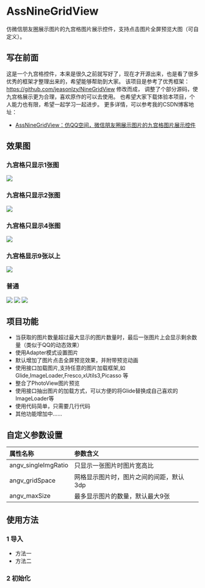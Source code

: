 # AssNineGridView
仿微信朋友圈展示图片的九宫格图片展示控件，支持点击图片全屏预览大图（可自定义）。
## 写在前面
这是一个九宫格控件，本来是很久之前就写好了，现在才开源出来，也是看了很多优秀的框架才整理出来的，希望能够帮助到大家。
该项目是参考了优秀框架：https://github.com/jeasonlzy/NineGridView 修改而成， 调整了个部分源码，使九宫格展示更为合理，喜欢原作的可以去使用。
也希望大家下载体验本项目，个人能力也有限，希望一起学习一起进步。
更多详情，可以参考我的CSDN博客地址：
* [AssNineGridView：仿QQ空间，微信朋友圈展示图片的九宫格图片展示控件](https://blog.csdn.net/weixin_40509481/article/details/82774002) 
## 效果图
### 九宫格只显示1张图
![](https://github.com/assion/AssNineGridView/blob/master/app/src/main/res/mipmap-xxhdpi/demo01.jpg)
### 九宫格只显示2张图
![](https://github.com/assion/AssNineGridView/blob/master/app/src/main/res/mipmap-xxhdpi/demo03.jpg)
### 九宫格只显示4张图
![](https://github.com/assion/AssNineGridView/blob/master/app/src/main/res/mipmap-xxhdpi/demo02.jpg)
### 九宫格显示9张以上
![](https://github.com/assion/AssNineGridView/blob/master/app/src/main/res/mipmap-xxhdpi/demo04.jpg)
### 普通
![](https://github.com/assion/AssNineGridView/blob/master/app/src/main/res/mipmap-xxhdpi/demo07.jpg)  ![](https://github.com/assion/AssNineGridView/blob/master/app/src/main/res/mipmap-xxhdpi/demo05.jpg)  ![](https://github.com/assion/AssNineGridView/blob/master/app/src/main/res/mipmap-xxhdpi/demo06.jpg)
## 项目功能
* 当获取的图片数量超过最大显示的图片数量时，最后一张图片上会显示剩余数量（类似于QQ的动态效果）
* 使用Adapter模式设置图片
* 默认增加了图片点击全屏预览效果，并附带预览动画
* 使用接口加载图片,支持任意的图片加载框架,如 Glide,ImageLoader,Fresco,xUtils3,Picasso 等
* 整合了PhotoView图片预览
* 使用接口抽出图片的加载方式，可以方便的将Glide替换成自己喜欢的ImageLoader等
* 使用代码简单，只需要几行代码
* 其他功能增加中......
## 自定义参数设置
|属性名称|参数含义|
|:---|:---|
|angv_singleImgRatio|只显示一张图片时图片宽高比|
|angv_gridSpace|网格显示图片时，图片之间的间距，默认3dp|
|angv_maxSize|最多显示图片的数量，默认最大9张|
## 使用方法
### 1 导入
* 方法一
* 方法二
### 2 初始化

